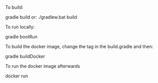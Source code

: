 To build: 

  gradle build
  or: ./gradlew.bat build

To run locally:

  gradle bootRun
  
To build the docker image, change the tag in the build.gradle and then:

  gradle buildDocker
  
To run the docker image afterwards

  docker run <tag>
  
